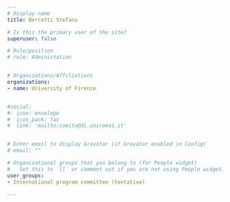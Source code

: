 ```yaml
---
# Display name
title: Berretti Stefano

# Is this the primary user of the site?
superuser: false

# Role/position
# role: Administation


# Organizations/Affiliations
organizations:
- name: University of Firenze


#social:
#- icon: envelope
#  icon_pack: fas
#  link: 'mailto:comito@di.uniroma1.it'


# Enter email to display Gravatar (if Gravatar enabled in Config)
# email: ""

# Organizational groups that you belong to (for People widget)
#   Set this to `[]` or comment out if you are not using People widget.
user_groups:
- International program committee (tentative)

---
```

